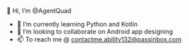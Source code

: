 👋 Hi, I’m @AgentQuad

- 🌱 I’m currently learning Python and Kotlin
- 💞️ I’m looking to collaborate on Android app designing
- 📫 To reach me @ contactme.ability132@passinbox.com



